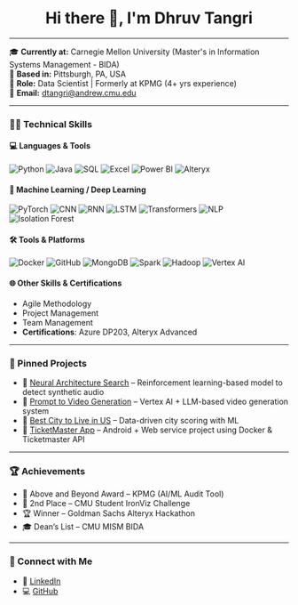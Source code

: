 <h1 align="center">Hi there 👋, I'm Dhruv Tangri</h1>

---

🎓 **Currently at:** Carnegie Mellon University (Master's in Information Systems Management - BIDA)  
📍 **Based in:** Pittsburgh, PA, USA  
💼 **Role:** Data Scientist | Formerly at KPMG (4+ yrs experience)  
📧 **Email:** dtangri@andrew.cmu.edu  

---

### 👨‍💻 Technical Skills

#### 💻 Languages & Tools
![Python](https://img.shields.io/badge/Python-3776AB?style=for-the-badge&logo=python&logoColor=white)
![Java](https://img.shields.io/badge/Java-ED8B00?style=for-the-badge&logo=java&logoColor=white)
![SQL](https://img.shields.io/badge/SQL-4479A1?style=for-the-badge&logo=postgresql&logoColor=white)
![Excel](https://img.shields.io/badge/Excel-217346?style=for-the-badge&logo=microsoft-excel&logoColor=white)
![Power BI](https://img.shields.io/badge/PowerBI-F2C811?style=for-the-badge&logo=powerbi&logoColor=black)
![Alteryx](https://img.shields.io/badge/Alteryx-276DC3?style=for-the-badge&logo=alteryx&logoColor=white)

#### 🧠 Machine Learning / Deep Learning
![PyTorch](https://img.shields.io/badge/PyTorch-EE4C2C?style=for-the-badge&logo=pytorch&logoColor=white)
![CNN](https://img.shields.io/badge/CNNs-grey?style=for-the-badge)
![RNN](https://img.shields.io/badge/RNNs-grey?style=for-the-badge)
![LSTM](https://img.shields.io/badge/LSTMs-grey?style=for-the-badge)
![Transformers](https://img.shields.io/badge/Transformers-grey?style=for-the-badge)
![NLP](https://img.shields.io/badge/NLP-blue?style=for-the-badge)
![Isolation Forest](https://img.shields.io/badge/IsolationForest-grey?style=for-the-badge)

#### 🛠️ Tools & Platforms
![Docker](https://img.shields.io/badge/Docker-2496ED?style=for-the-badge&logo=docker&logoColor=white)
![GitHub](https://img.shields.io/badge/GitHub-181717?style=for-the-badge&logo=github&logoColor=white)
![MongoDB](https://img.shields.io/badge/MongoDB-47A248?style=for-the-badge&logo=mongodb&logoColor=white)
![Spark](https://img.shields.io/badge/Spark-E25A1C?style=for-the-badge&logo=apachespark&logoColor=white)
![Hadoop](https://img.shields.io/badge/Hadoop-66CCFF?style=for-the-badge&logo=apachehadoop&logoColor=black)
![Vertex AI](https://img.shields.io/badge/Vertex%20AI-4285F4?style=for-the-badge&logo=googlecloud&logoColor=white)

#### 🌐 Other Skills & Certifications
- Agile Methodology
- Project Management
- Team Management
- **Certifications**: Azure DP203, Alteryx Advanced

---

### 📌 Pinned Projects

- 🔹 [Neural Architecture Search](https://github.com/TangriDhruv/Deepfake-detection-Using-NAS) – Reinforcement learning-based model to detect synthetic audio
- 🔹 [Prompt to Video Generation](https://github.com/TangriDhruv/VideoGeneration) – Vertex AI + LLM-based video generation system
- 🔹 [Best City to Live in US](https://github.com/TangriDhruv/Best_City_ToLive_In_US) – Data-driven city scoring with ML
- 🔹 [TicketMaster App](https://github.com/TangriDhruv/TicketMaster) – Android + Web service project using Docker & Ticketmaster API

---

### 🏆 Achievements

- 🥇 Above and Beyond Award – KPMG (AI/ML Audit Tool)
- 🥈 2nd Place – CMU Student IronViz Challenge
- 🏆 Winner – Goldman Sachs Alteryx Hackathon
- 🎓 Dean’s List – CMU MISM BIDA

---

### 🔗 Connect with Me

- 💼 [LinkedIn](https://www.linkedin.com/in/dhruv-tangri-02540b138/)
- 💻 [GitHub](https://github.com/TangriDhruv)
